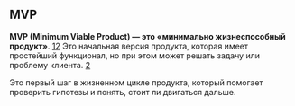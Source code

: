 ## MVP
**MVP (Minimum Viable Product) — это «минимально жизнеспособный продукт»**. [1](https://iampm.club/blog/mvp-mmp-mlp-chto-eto-i-zachem-eto-nuzhno-znat-product-manager-u/)[2](https://getcompass.ru/blog/posts/mvp) Это начальная версия продукта, которая имеет простейший функционал, но при этом может решать задачу или проблему клиента. [2](https://getcompass.ru/blog/posts/mvp)

Это первый шаг в жизненном цикле продукта, который помогает проверить гипотезы и понять, стоит ли двигаться дальше.